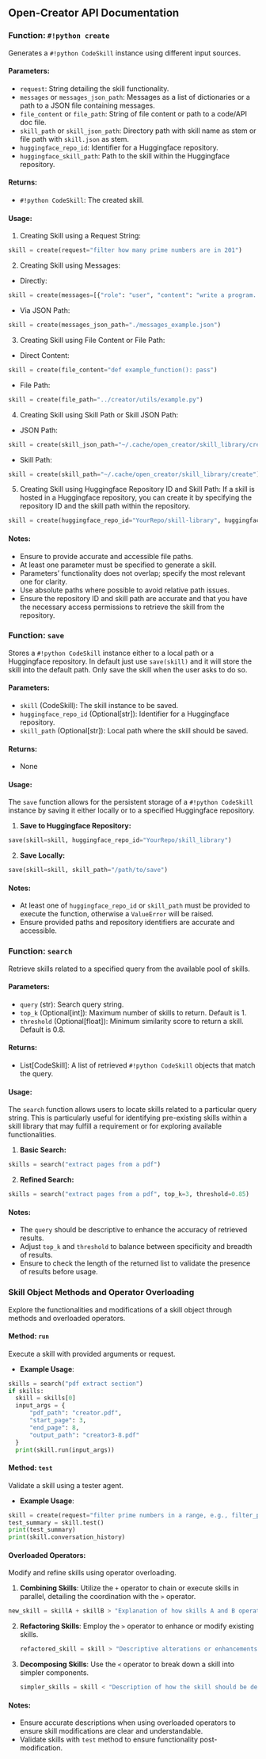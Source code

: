 ## Open-Creator API Documentation

### Function: `#!python create`
Generates a `#!python CodeSkill` instance using different input sources.

#### Parameters:
- `request`: String detailing the skill functionality.
- `messages` or `messages_json_path`: Messages as a list of dictionaries or a path to a JSON file containing messages.
- `file_content` or `file_path`: String of file content or path to a code/API doc file.
- `skill_path` or `skill_json_path`: Directory path with skill name as stem or file path with `skill.json` as stem.
- `huggingface_repo_id`: Identifier for a Huggingface repository.
- `huggingface_skill_path`: Path to the skill within the Huggingface repository.

#### Returns:
- `#!python CodeSkill`: The created skill.

#### Usage:
1. Creating Skill using a Request String:
``` py
skill = create(request="filter how many prime numbers are in 201")
```
2. Creating Skill using Messages:
- Directly:
``` py
skill = create(messages=[{"role": "user", "content": "write a program..."}])
```
- Via JSON Path:
``` py
skill = create(messages_json_path="./messages_example.json")
```

3. Creating Skill using File Content or File Path:
- Direct Content:
``` py
skill = create(file_content="def example_function(): pass")
```
- File Path:
``` py
skill = create(file_path="../creator/utils/example.py")
```

4. Creating Skill using Skill Path or Skill JSON Path:
- JSON Path:
``` py
skill = create(skill_json_path="~/.cache/open_creator/skill_library/create/skill.json")
```
- Skill Path:
``` py
skill = create(skill_path="~/.cache/open_creator/skill_library/create")
```

5. Creating Skill using Huggingface Repository ID and Skill Path:
If a skill is hosted in a Huggingface repository, you can create it by specifying the repository ID and the skill path within the repository.
``` py
skill = create(huggingface_repo_id="YourRepo/skill-library", huggingface_skill_path="specific_skill")
```

#### Notes:
- Ensure to provide accurate and accessible file paths.
- At least one parameter must be specified to generate a skill.
- Parameters’ functionality does not overlap; specify the most relevant one for clarity.
- Use absolute paths where possible to avoid relative path issues.
- Ensure the repository ID and skill path are accurate and that you have the necessary access permissions to retrieve the skill from the repository.


### Function: `save`
Stores a `#!python CodeSkill` instance either to a local path or a Huggingface repository. In default just use `save(skill)` and it will store the skill into the default path. Only save the skill when the user asks to do so.

#### Parameters:
- `skill` (CodeSkill): The skill instance to be saved.
- `huggingface_repo_id` (Optional[str]): Identifier for a Huggingface repository.
- `skill_path` (Optional[str]): Local path where the skill should be saved.

#### Returns:
- None

#### Usage:
The `save` function allows for the persistent storage of a `#!python CodeSkill` instance by saving it either locally or to a specified Huggingface repository. 

1. **Save to Huggingface Repository:**
``` py
save(skill=skill, huggingface_repo_id="YourRepo/skill_library")
```

2. **Save Locally:**
``` py
save(skill=skill, skill_path="/path/to/save")
```

#### Notes:
- At least one of `huggingface_repo_id` or `skill_path` must be provided to execute the function, otherwise a `ValueError` will be raised.
- Ensure provided paths and repository identifiers are accurate and accessible.


### Function: `search`
Retrieve skills related to a specified query from the available pool of skills.

#### Parameters:
- `query` (str): Search query string.
- `top_k` (Optional[int]): Maximum number of skills to return. Default is 1.
- `threshold` (Optional[float]): Minimum similarity score to return a skill. Default is 0.8.

#### Returns:
- List[CodeSkill]: A list of retrieved `#!python CodeSkill` objects that match the query.

#### Usage:
The `search` function allows users to locate skills related to a particular query string. This is particularly useful for identifying pre-existing skills within a skill library that may fulfill a requirement or for exploring available functionalities.

1. **Basic Search:**
``` py
skills = search("extract pages from a pdf")
```

2. **Refined Search:**
``` py
skills = search("extract pages from a pdf", top_k=3, threshold=0.85)
```

#### Notes:
- The `query` should be descriptive to enhance the accuracy of retrieved results.
- Adjust `top_k` and `threshold` to balance between specificity and breadth of results.
- Ensure to check the length of the returned list to validate the presence of results before usage.


### Skill Object Methods and Operator Overloading

Explore the functionalities and modifications of a skill object through methods and overloaded operators.

#### Method: `run`
Execute a skill with provided arguments or request.

- **Example Usage**:

``` py linenums="1"
skills = search("pdf extract section")
if skills:
  skill = skills[0]
  input_args = {
      "pdf_path": "creator.pdf",
      "start_page": 3,
      "end_page": 8,
      "output_path": "creator3-8.pdf"
  }
  print(skill.run(input_args))
```
  
#### Method: `test`
Validate a skill using a tester agent.

- **Example Usage**:

``` py linenums="1"
skill = create(request="filter prime numbers in a range, e.g., filter_prime_numbers(2, 201)")
test_summary = skill.test()
print(test_summary)
print(skill.conversation_history)
```
  
#### Overloaded Operators: 
Modify and refine skills using operator overloading.

1. **Combining Skills**: Utilize the `+` operator to chain or execute skills in parallel, detailing the coordination with the `>` operator.

``` py
new_skill = skillA + skillB > "Explanation of how skills A and B operate together"
```
   
2. **Refactoring Skills**: Employ the `>` operator to enhance or modify existing skills.
   ``` py
   refactored_skill = skill > "Descriptive alterations or enhancements"
   ```
   
3. **Decomposing Skills**: Use the `<` operator to break down a skill into simpler components.
   ``` py
   simpler_skills = skill < "Description of how the skill should be decomposed"
   ```

#### Notes:
- Ensure accurate descriptions when using overloaded operators to ensure skill modifications are clear and understandable.
- Validate skills with `test` method to ensure functionality post-modification.
